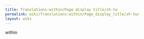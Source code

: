 ```yaml
---
title: Translations:within/Page display title/zh-tw
permalink: wiki/Translations:within/Page_display_title/zh-tw/
layout: wiki
---
```


within
